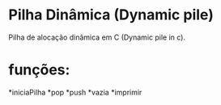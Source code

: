 # Pilha Dinâmica (Dynamic pile)


Pilha de alocação dinâmica em C (Dynamic pile in c).


# funções:

*iniciaPilha
*pop
*push
*vazia
*imprimir
